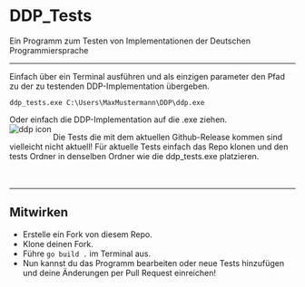 # DDP_Tests
Ein Programm zum Testen von Implementationen der Deutschen Programmiersprache
***
Einfach über ein Terminal ausführen und als einzigen parameter den Pfad zu der zu testenden DDP-Implementation übergeben.
```
ddp_tests.exe C:\Users\MaxMustermann\DDP\ddp.exe
```
Oder einfach die DDP-Implementation auf die .exe ziehen. <br>
<img 
     src="https://user-images.githubusercontent.com/70270420/130701103-c63087e9-9f34-4294-900c-73a1ec043399.png" 
     alt="ddp icon"
     align="left"
/>

Die Tests die mit dem aktuellen Github-Release kommen sind vielleicht nicht aktuell!
Für aktuelle Tests einfach das Repo klonen und den tests Ordner in denselben Ordner wie die ddp_tests.exe platzieren.
<br>
<br>
<br>

***
## Mitwirken 
- Erstelle ein Fork von diesem Repo.
- Klone deinen Fork.
- Führe `go build .` im Terminal aus.
- Nun kannst du das Programm bearbeiten oder neue Tests hinzufügen und deine Änderungen per Pull Request einreichen!